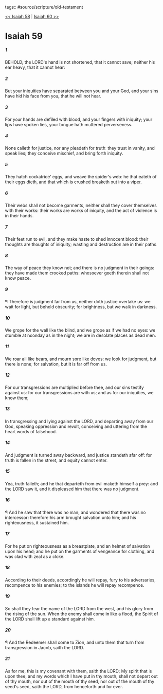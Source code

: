 tags:: #source/scripture/old-testament

[<< Isaiah 58](old-testament/23_Isaiah/Isaiah_58.md) | [Isaiah 60 >>](old-testament/23_Isaiah/Isaiah_60.md)

# Isaiah 59

##### 1

BEHOLD, the LORD's hand is not shortened, that it cannot save; neither his ear heavy, that it cannot hear:

##### 2

But your iniquities have separated between you and your God, and your sins have hid his face from you, that he will not hear.

##### 3

For your hands are defiled with blood, and your fingers with iniquity; your lips have spoken lies, your tongue hath muttered perverseness.

##### 4

None calleth for justice, nor any pleadeth for truth: they trust in vanity, and speak lies; they conceive mischief, and bring forth iniquity.

##### 5

They hatch cockatrice' eggs, and weave the spider's web: he that eateth of their eggs dieth, and that which is crushed breaketh out into a viper.

##### 6

Their webs shall not become garments, neither shall they cover themselves with their works: their works are works of iniquity, and the act of violence is in their hands.

##### 7

Their feet run to evil, and they make haste to shed innocent blood: their thoughts are thoughts of iniquity; wasting and destruction are in their paths.

##### 8

The way of peace they know not; and there is no judgment in their goings: they have made them crooked paths: whosoever goeth therein shall not know peace.

##### 9

¶ Therefore is judgment far from us, neither doth justice overtake us: we wait for light, but behold obscurity; for brightness, but we walk in darkness.

##### 10

We grope for the wall like the blind, and we grope as if we had no eyes: we stumble at noonday as in the night; we are in desolate places as dead men.

##### 11

We roar all like bears, and mourn sore like doves: we look for judgment, but there is none; for salvation, but it is far off from us.

##### 12

For our transgressions are multiplied before thee, and our sins testify against us: for our transgressions are with us; and as for our iniquities, we know them;

##### 13

In transgressing and lying against the LORD, and departing away from our God, speaking oppression and revolt, conceiving and uttering from the heart words of falsehood.

##### 14

And judgment is turned away backward, and justice standeth afar off: for truth is fallen in the street, and equity cannot enter.

##### 15

Yea, truth faileth; and he that departeth from evil maketh himself a prey: and the LORD saw it, and it displeased him that there was no judgment.

##### 16

¶ And he saw that there was no man, and wondered that there was no intercessor: therefore his arm brought salvation unto him; and his righteousness, it sustained him.

##### 17

For he put on righteousness as a breastplate, and an helmet of salvation upon his head; and he put on the garments of vengeance for clothing, and was clad with zeal as a cloke.

##### 18

According to their deeds, accordingly he will repay, fury to his adversaries, recompence to his enemies; to the islands he will repay recompence.

##### 19

So shall they fear the name of the LORD from the west, and his glory from the rising of the sun. When the enemy shall come in like a flood, the Spirit of the LORD shall lift up a standard against him.

##### 20

¶ And the Redeemer shall come to Zion, and unto them that turn from transgression in Jacob, saith the LORD.

##### 21

As for me, this is my covenant with them, saith the LORD; My spirit that is upon thee, and my words which I have put in thy mouth, shall not depart out of thy mouth, nor out of the mouth of thy seed, nor out of the mouth of thy seed's seed, saith the LORD, from henceforth and for ever.

